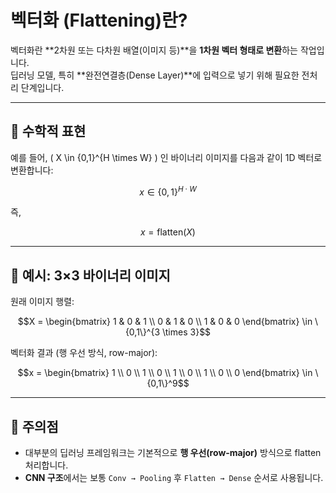 # 벡터화 (Flattening)란?

벡터화란 **2차원 또는 다차원 배열(이미지 등)**을 **1차원 벡터 형태로 변환**하는 작업입니다.  
딥러닝 모델, 특히 **완전연결층(Dense Layer)**에 입력으로 넣기 위해 필요한 전처리 단계입니다.

---

## 🧮 수학적 표현

예를 들어, \( X \in \{0,1\}^{H \times W} \) 인 바이너리 이미지를 다음과 같이 1D 벡터로 변환합니다:

```math
x \in \{0,1\}^{H \cdot W}
```

즉,

```math
x = \text{flatten}(X)
```

---

## 📌 예시: 3×3 바이너리 이미지

원래 이미지 행렬:

```math
X =
\begin{bmatrix}
1 & 0 & 1 \\
0 & 1 & 0 \\
1 & 0 & 0
\end{bmatrix}
\in \{0,1\}^{3 \times 3}
```

벡터화 결과 (행 우선 방식, row-major):

```math
x =
\begin{bmatrix}
1 \\
0 \\
1 \\
0 \\
1 \\
0 \\
1 \\
0 \\
0
\end{bmatrix}
\in \{0,1\}^9
```

---


## 🔄 주의점

- 대부분의 딥러닝 프레임워크는 기본적으로 **행 우선(row-major)** 방식으로 flatten 처리합니다.
- **CNN 구조**에서는 보통 `Conv → Pooling` 후 `Flatten → Dense` 순서로 사용됩니다.

